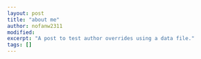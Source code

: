 ```yaml
---
layout: post
title: "about me"
author: nofanw2311
modified:
excerpt: "A post to test author overrides using a data file."
tags: []
---
```




